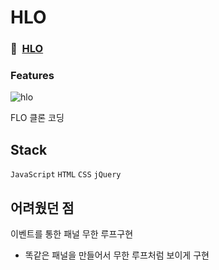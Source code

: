 # HLO
### 📌 &nbsp;[HLO](https://exquisite-unicorn-d93150.netlify.app/)

### Features
![hlo](https://user-images.githubusercontent.com/15073430/161213014-7094b4f1-e9e2-43f8-8bf9-f201c37db29f.JPG)

FLO 클론 코딩

## **Stack**

`JavaScript` `HTML` `CSS` `jQuery`

## 어려웠던 점
이벤트를 통한 패널 무한 루프구현
- 똑같은 패널을 만들어서 무한 루프처럼 보이게 구현
